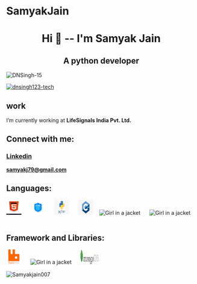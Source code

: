 # SamyakJain 
<h1 align="center">Hi 👋 -- I'm Samyak Jain</h1>
<h2 align="center">A python developer</h2>

<p align="left"> <img src="https://komarev.com/ghpvc/?username=dnsingh123-tech&label=Profile%20views&color=0e75b6&style=flat" alt="DNSingh-15" /> </p>



<p align="left"> <a href="https://github.com/ryo-ma/github-profile-trophy"><img src="https://github-profile-trophy.vercel.app/?username=DNSingh-15" alt="dnsingh123-tech" /></a> </p>


## work
I’m currently working at **LifeSignals India Pvt. Ltd.**


## Connect with me:

<h3> <a href="xxxxx">Linkedin</a> </h3>  

**samyakj79@gmail.com**


## Languages:

<img src="html.jpg" alt="Girl in a jacket" width="40" height="40"> &nbsp;&nbsp;&nbsp;&nbsp;
<img src="css.jpg" alt="Girl in a jacket" width="40" height="40"> &nbsp;&nbsp;&nbsp;&nbsp;
<img src="pyhton.png" alt="Girl in a jacket"
width="40" height="40"> &nbsp;&nbsp;&nbsp;&nbsp;
<img src="C++.png" alt="Girl in a jacket"
width="40" height="40"> &nbsp;&nbsp;
<img src="yaml1.png" alt="Girl in a jacket" width="40" height="40"> &nbsp;&nbsp;&nbsp;&nbsp;
<img src="bash-scripting.png" alt="Girl in a jacket" width="40" height="40"> &nbsp;&nbsp;&nbsp;&nbsp;


## Framework and Libraries:

<img src="rabbitmq.png" alt="Girl in a jacket" width="40" height="40"> &nbsp;&nbsp;&nbsp;&nbsp;
<img src="MQTT.js.png" alt="Girl in a jacket" width="50" height="40"> &nbsp;&nbsp;&nbsp;&nbsp;
<img src="MongoDb.png" alt="Girl in a jacket" width="50" height="40"> &nbsp;&nbsp;&nbsp;&nbsp;


<p><img align="center" src="https://github-readme-stats.vercel.app/api/top-langs?username=Samyakjain007&show_icons=true&locale=en&layout=compact" alt="Samyakjain007" /></p>

